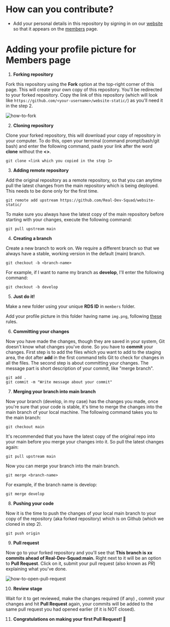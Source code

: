 # How can you contribute?

- Add your personal details in this repository by signing in on our [website](https://www.realdevsquad.com) so that it appears on the [members](https://members.realdevsquad.com/) page.

# Adding your profile picture for Members page

1. **Forking repository**

Fork this repository using the **Fork** option at the top-right corner of this page. This will create your own copy of this repository. You'll be redirected to your forked repository. Copy the link of this repository (which will look like `https://github.com/<your-username>/website-static/`) as you'll need it in the step 2.

![how-to-fork](https://i.imgur.com/gorhZTM.png)

2. **Cloning repository**

Clone your forked repository, this will download your copy of repository in your computer. To do this, open your terminal (command prompt/bash/git bash) and enter the following command, paste your link after the word **clone** without the **<>**.

```
git clone <link which you copied in the step 1>
```

3. **Adding remote repository**

Add the original repository as a remote repository, so that you can anytime pull the latest changes from the main repository which is being deployed. This needs to be done only for the first time.

```
git remote add upstream https://github.com/Real-Dev-Squad/website-static/
```

To make sure you always have the latest copy of the main repository before starting with your changes, execute the following command:

```
git pull upstream main
```

4. **Creating a branch**

Create a new branch to work on. We require a different branch so that we always have a stable, working version in the default (main) branch.

```
git checkout -b <branch-name>
```

For example, if I want to name my branch as **develop**, I'll enter the following command:

```
git checkout -b develop
```

5. **Just do it!**

Make a new folder using your unique **RDS ID** in `members` folder.

Add your profile picture in this folder having name `img.png`, following [these](https://github.com/Real-Dev-Squad/website-static#rules-for-profile-picture) rules.


6. **Committing your changes**

Now you have made the changes, though they are saved in your system, Git doesn't know what changes you've done. So you have to **commit** your changes. First step is to add the files which you want to add to the staging area, the dot after **add** in the first command tells Git to check for changes in all the files. The second step is about committing your changes. The message part is short description of your commit, like "merge branch".

```
git add .
git commit -m "Write message about your commit"
```

7. **Merging your branch into main branch**

Now your branch (develop, in my case) has the changes you made, once you're sure that your code is stable, it's time to merge the changes into the main branch of your local machine. The following command takes you to the main branch:

```
git checkout main
```

It's recommended that you have the latest copy of the original repo into your main before you merge your changes into it. So pull the latest changes again:

```
git pull upstream main
```

Now you can merge your branch into the main branch.

```
git merge <branch-name>
```

For example, if the branch name is develop:

```
git merge develop
```

8. **Pushing your code**

Now it is the time to push the changes of your local main branch to your copy of the repository (aka forked repository) which is on Github (which we cloned in step 2).

```
git push origin
```

9. **Pull request**

Now go to your forked repository and you'll see that **This branch is xx commits ahead of Real-Dev-Squad:main.** Right next to it will be an option to **Pull Request**. Click on it, submit your pull request (also known as _PR_) explaining what you've done.

![how-to-open-pull-request](https://i.imgur.com/NMAeWc2.png)

10. **Review stage**

Wait for it to get reviewed, make the changes required (if any) , commit your changes and hit **Pull Request** again, your commits will be added to the same pull request you had opened earlier (if it is NOT closed).

11. **Congratulations on making your first Pull Request! 🎉**
